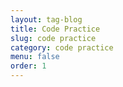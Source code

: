 ```yaml
---
layout: tag-blog
title: Code Practice
slug: code practice
category: code practice
menu: false
order: 1
---
```

